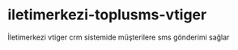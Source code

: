 # iletimerkezi-toplusms-vtiger
İletimerkezi vtiger crm sistemide müşterilere sms gönderimi sağlar
 
